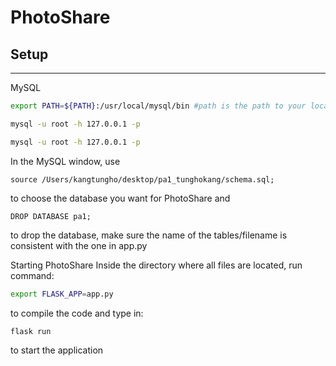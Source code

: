 # PhotoShare

## Setup
------------------------------------------
MySQL
```bash
export PATH=${PATH}:/usr/local/mysql/bin #path is the path to your local MySQL file, lets cmd able to call mysql by using the command below:
```
```bash
mysql -u root -h 127.0.0.1 -p
```
```bash
mysql -u root -h 127.0.0.1 -p
```
In the MySQL window, use
```MySQL
source /Users/kangtungho/desktop/pa1_tunghokang/schema.sql;
```
to choose the database you want for PhotoShare and 
```MySQL
DROP DATABASE pa1;
```
to drop the database, make sure the name of the tables/filename is consistent with the one in app.py

Starting PhotoShare
Inside the directory where all files are located, run command: 
```bash
export FLASK_APP=app.py 
```
to compile the code and type in: 
```bash
flask run 
```
to start the application
